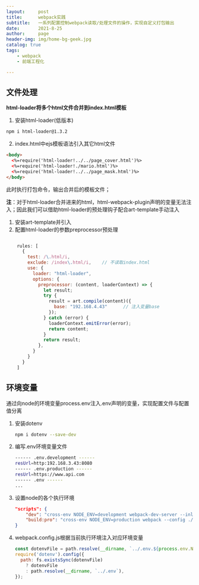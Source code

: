 ```yaml
---
layout:     post
title:      webpack实践
subtitle:   一系列配置控制webpack读取/处理文件的操作，实现自定义打包输出
date:       2021-8-25
author:     page
header-img: img/home-bg-geek.jpg
catalog: true
tags:
    - webpack
    - 前端工程化

---
```


## 文件处理

**html-loader将多个html文件合并到index.html模板**

1. 安装html-loader(低版本)

```sh
npm i html-loader@1.3.2
```

2. index.html中ejs模板语法引入其它html文件

```html
<body>
  <%=require('html-loader!../../page_cover.html')%>
  <%=require('html-loader!./mario.html')%>
  <%=require('html-loader!../../page_mask.html')%>
</body>
```

此时执行打包命令，输出合并后的模板文件；

**注**：对于html-loader合并进来的html，html-webpack-plugin声明的变量无法注入；因此我们可以借助html-loader的预处理钩子配合art-template手动注入

1. 安装art-template并引入
2. 配置html-loader的参数preprocessor预处理

```js

    rules: [
      {
        test: /\.html/i,
        exclude: /index\.html/i,	// 不读取index.html
        use: {
          loader: "html-loader",
          options: {
            preprocessor: (content, loaderContext) => {
              let result;
              try {
                result = art.compile(content)({
                  base: "192.168.4.43"		// 注入变量base
                });
              } catch (error) {
                loaderContext.emitError(error);
                return content;
              }
              return result;
            },
          }
        }
      }
    ]
```

## 环境变量

通过向node的环境变量process.env注入.env声明的变量，实现配置文件与配置值分离

1. 安装dotenv

   ```sh
   npm i dotenv --save-dev
   ```

2. 编写.env环境变量文件

   ```sh
   ------ .env.development ------
   resUrl=http:192.168.3.43:8080
   ------ .env.production ------
   resUrl=https://www.api.com
   ------ .env ------
   ...
   ```

3. 设置node的各个执行环境

   ```json
   "scripts": {
       "dev": "cross-env NODE_ENV=development webpack-dev-server --inline --useLocalIp --config ./build/webpack.dev.conf.js",
       "build:pro": "cross-env NODE_ENV=production webpack --config ./build/webpack.prod.conf.js"
   }
   ```

4. webpack.config.js根据当前执行环境注入对应环境变量

   ```js
   const dotenvFile = path.resolve(__dirname, `../.env.${process.env.NODE_ENV}`);
   require('dotenv').config({
     path: fs.existsSync(dotenvFile)
       ? dotenvFile
       : path.resolve(__dirname, `../.env`),
   });
   ```

   
